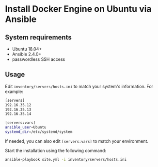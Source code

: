 # Install Docker Engine on Ubuntu via Ansible

## System requirements

- Ubuntu 18.04+
- Ansible 2.4.0+
- passwordless SSH access

## Usage

Edit `inventory/servers/hosts.ini` to match your system's information. For example:

```bash
[servers]
192.16.35.12
192.16.35.13
192.16.35.14

[servers:vars]
ansible_user=Ubuntu
systemd_dir=/etc/systemd/system
```

If needed, you can also edit `[servers:vars]` to match your environment.

Start the installation using the following command:

```bash
ansible-playbook site.yml -i inventory/servers/hosts.ini
```

